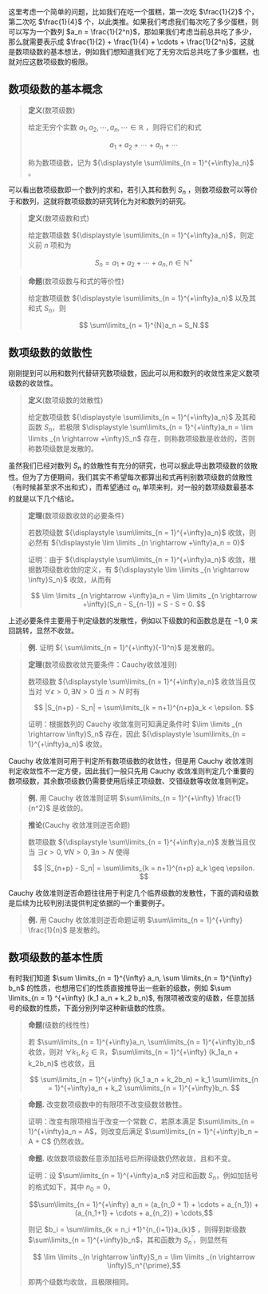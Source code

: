 
这里考虑一个简单的问题，比如我们在吃一个蛋糕，第一次吃 $\frac{1}{2}$ 个，第二次吃 $\frac{1}{4}$ 个，以此类推。如果我们考虑我们每次吃了多少蛋糕，则可以写为一个数列 $a_n = \frac{1}{2^n}$，那如果我们考虑当前总共吃了多少，那么就需要表示成 $\frac{1}{2} + \frac{1}{4} + \cdots + \frac{1}{2^n}$，这就是数项级数的基本想法，例如我们想知道我们吃了无穷次后总共吃了多少蛋糕，也就对应这数项级数的极限。

## 数项级数的基本概念

> **定义**(数项级数)
>
> 给定无穷个实数 $a_1,a_2,\cdots,a_n,\cdots \in \mathbb{R}$ ，则将它们的和式
>
> $$ a_1 + a_2 + \cdots + a_n + \cdots $$
>
> 称为数项级数，记为 ${\displaystyle \sum\limits_{n = 1}^{+\infty}a_n}$ 。

可以看出数项级数即一个数列的求和，若引入其和数列 $S_n$ ，则数项级数可以等价于和数列，这就将数项级数的研究转化为对和数列的研究。

> **定义**(数项级数和式)
>
> 给定数项级数 ${\displaystyle \sum\limits_{n = 1}^{+\infty}a_n}$，则定义前 $n$ 项和为
>
> $$ S_n = a_1 + a_2 + \cdots + a_n, n \in \mathbb{N}^+ $$



> **命题**(数项级数与和式的等价性)
>
> 给定数项级数 ${\displaystyle \sum\limits_{n = 1}^{+\infty}a_n}$ 以及其和式 $S_n$，则
>
> $$ \sum\limits_{n = 1}^{N}a_n =  S_N.$$

## 数项级数的敛散性

刚刚提到可以用和数列代替研究数项级数，因此可以用和数列的收敛性来定义数项级数的收敛性。

> **定义**(数项级数的敛散性)
>
> 给定数项级数 ${\displaystyle \sum\limits_{n = 1}^{+\infty}a_n}$ 及其和函数 $S_n$，若极限 $\displaystyle \sum\limits_{n = 1}^{+\infty}a_n =  \lim \limits _{n \rightarrow +\infty}S_n$ 存在，则称数项级数是收敛的，否则称数项级数是发散的。

虽然我们已经对数列 $S_n$ 的敛散性有充分的研究，也可以据此导出数项级数的敛散性。但为了方便期间，我们其实不希望每次都算出和式再判别数项级数的敛散性（有时候甚至求不出和式），而希望通过 $a_n$ 单项来判，对一般的数项级数最基本的就是以下几个结论。

> **定理**(数项级数收敛的必要条件)
>
> 若数项级数 ${\displaystyle \sum\limits_{n = 1}^{+\infty}a_n}$ 收敛，则必然有 ${\displaystyle \lim \limits _{n \rightarrow +\infty}a_n = 0}$
>
> 证明：由于 ${\displaystyle \sum\limits_{n = 1}^{+\infty}a_n}$ 收敛，根据数项级数收敛的定义，有 ${\displaystyle \lim \limits _{n \rightarrow \infty}S_n}$ 收敛，从而有
>
> $$ \lim \limits _{n \rightarrow +\infty}a_n = \lim \limits _{n \rightarrow +\infty}(S_n - S_{n-1}) = S - S = 0. $$

上述必要条件主要用于判定级数的发散性，例如以下级数的和函数总是在 $-1,0$ 来回跳转，显然不收敛。

> **例.** 证明 ${ \sum\limits_{n = 1}^{+\infty}(-1)^n}$ 是发散的。

> **定理**(数项级数收敛充要条件：Cauchy收敛准则)
>
> 数项级数 ${\displaystyle \sum\limits_{n = 1}^{+\infty}a_n}$ 收敛当且仅当对 $\forall \epsilon > 0, \exists N > 0$ 当 $n > N$ 时有
>
> $$ |S_{n+p} - S_n| = \sum\limits_{k = n+1}^{n+p}a_k < \epsilon. $$
>
> 证明：根据数列的 Cauchy 收敛准则可知满足条件时 $\lim \limits _{n \rightarrow \infty}S_n$ 存在，因此 ${\displaystyle \sum\limits_{n = 1}^{+\infty}a_n}$ 收敛。

Cauchy 收敛准则可用于判定所有数项级数的收敛性，但是用 Cauchy 收敛准则判定收敛性不一定方便，因此我们一般只先用 Cauchy 收敛准则判定几个重要的数项级数，其余数项级数仍需要使用后续正项级数、交错级数等收敛准则判定。

> **例.** 用 Cauchy 收敛准则证明 $\sum\limits_{n = 1}^{+\infty} \frac{1}{n^2}$ 是收敛的。

> **推论**(Cauchy 收敛准则逆否命题)
>
> 数项级数 ${\displaystyle \sum\limits_{n = 1}^{+\infty}a_n}$ 发散当且仅当 $\exists \epsilon > 0, \forall N > 0, \exists n > N$ 使得
>
> $$ |S_{n+p} - S_n| = \sum\limits_{k = n+1}^{n+p} a_k \geq \epsilon. $$

Cauchy 收敛准则逆否命题往往用于判定几个临界级数的发散性，下面的调和级数是后续为比较判别法提供判定依据的一个重要例子。

> **例.** 用 Cauchy 收敛准则逆否命题证明 $\sum\limits_{n = 1}^{+\infty} \frac{1}{n}$ 是发散的。


## 数项级数的基本性质

有时我们知道 $\sum \limits_{n = 1}^{\infty} a_n, \sum \limits_{n = 1}^{\infty} b_n$ 的性质，也想用它们的性质直接推导出一些新的级数，例如 $\sum \limits_{n = 1} ^{+\infty} (k_1 a_n + k_2 b_n)$, 有限项被改变的级数，任意加括号的级数的性质，下面分别列举这种新级数的性质。

> **命题**(级数的线性性)
>
> 若 $\sum\limits_{n = 1}^{+\infty}a_n, \sum\limits_{n = 1}^{+\infty}b_n$ 收敛，则对 $\forall k_1,k_2 \in \mathbb{R}$，$\sum\limits_{n = 1}^{+\infty} (k_1a_n + k_2b_n)$ 也收敛，且
>
> $$ \sum\limits_{n = 1}^{+\infty} (k_1 a_n + k_2b_n) = k_1 \sum\limits_{n = 1}^{+\infty}a_n + k_2 \sum\limits_{n = 1}^{+\infty}b_n. $$

> **命题.** 改变数项级数中的有限项不改变级数敛散性。
>
> 证明：改变有限项相当于改变一个常数 $C$，若原本满足 $\sum\limits_{n = 1}^{+\infty}a_n = A$，则改变后满足 $\sum\limits_{n = 1}^{+\infty}b_n = A + C$ 仍然收敛。

> **命题.** 收敛数项级数任意添加括号后所得级数仍然收敛，且和不变。
>
> 证明：设 $\sum\limits_{n = 1}^{+\infty}a_n$ 对应和函数 $S_n$，例如加括号的格式如下，其中 $n_0 = 0$，
>
> $$\sum\limits_{n = 1}^{+\infty} a_n =  (a_{n_0 + 1} + \cdots + a_{n_1}) + (a_{n_1+1} + \cdots + a_{n_2}) + \cdots,$$
>
> 则记 $b_i = \sum\limits_{k = n_i +1}^{n_{i+1}}a_{k}$ ，则得到新级数 $\sum\limits_{n = 1}^{+\infty}b_n$，其和函数为 $S_n^{\prime}$，则显然有
>
> $$ \lim \limits _{n \rightarrow \infty}S_n = \lim \limits _{n \rightarrow \infty}S_n^{\prime},$$
>
> 即两个级数均收敛，且极限相同。
